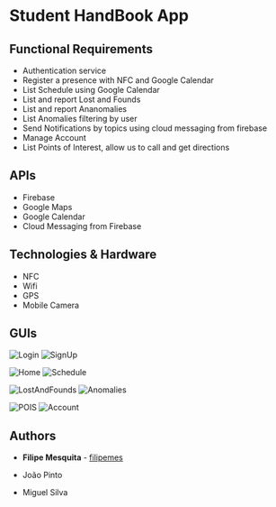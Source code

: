 # Student HandBook App

## Functional Requirements

- Authentication service
- Register a presence with NFC and Google Calendar
- List Schedule using Google Calendar
- List and report Lost and Founds
- List and report Ananomalies
- List Anomalies filtering by user
- Send Notifications by topics using cloud messaging from firebase
- Manage Account
- List Points of Interest, allow us to call and get directions



## APIs

- Firebase
- Google Maps
- Google Calendar
- Cloud Messaging from Firebase

## Technologies & Hardware

- NFC
- Wifi
- GPS
- Mobile Camera

## GUIs

![Login](images/Login.png)
![SignUp](images/SignUp.png) 

![Home](images/Home.png)
![Schedule](images/Schedule.png)

![LostAndFounds](images/LostAndFounds.png)
![Anomalies](images/Anomalies.png)

![POIS](images/POIS.png)
![Account](images/Account.png)

## Authors

* **Filipe Mesquita** - [filipemes](https://github.com/filipemes)

* João Pinto

* Miguel Silva

